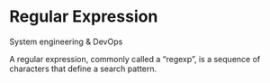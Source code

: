 # Regular Expression
System engineering & DevOps

A regular expression, commonly called a “regexp”, is a sequence of characters that define a search pattern.
